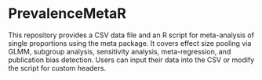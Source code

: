 # PrevalenceMetaR
This repository provides a CSV data file and an R script for meta-analysis of single proportions using the meta package. It covers effect size pooling via GLMM, subgroup analysis, sensitivity analysis, meta-regression, and publication bias detection. Users can input their data into the CSV or modify the script for custom headers.
